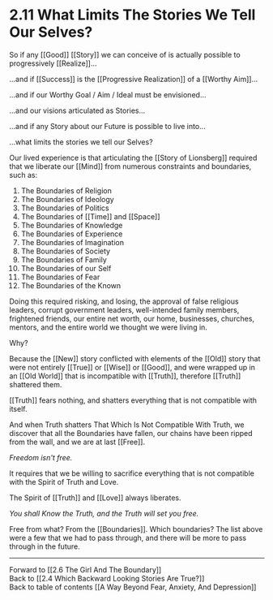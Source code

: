 # 2.11 What Limits The Stories We Tell Our Selves?

So if any [[Good]] [[Story]] we can conceive of is actually possible to progressively [[Realize]]...

...and if [[Success]] is the [[Progressive Realization]] of a [[Worthy Aim]]...

...and if our Worthy Goal / Aim / Ideal must be envisioned... 

...and our visions articulated as Stories... 

...and if any Story about our Future is possible to live into... 

...what limits the stories we tell our Selves? 

Our lived experience is that articulating the  [[Story of Lionsberg]] required that we liberate our [[Mind]] from numerous constraints and boundaries, such as: 

1. The Boundaries of Religion  
2. The Boundaries of Ideology  
3. The Boundaries of Politics  
4. The Boundaries of [[Time]] and [[Space]]  
5. The Boundaries of Knowledge  
6. The Boundaries of Experience  
7. The Boundaries of Imagination  
8. The Boundaries of Society  
9. The Boundaries of Family  
10. The Boundaries of our Self  
11. The Boundaries of Fear  
12. The Boundaries of the Known  

Doing this required risking, and losing, the approval of false religious leaders, corrupt government leaders, well-intended family members, frightened friends, our entire net worth, our home, businesses, churches, mentors, and the entire world we thought we were living in. 

Why? 

Because the [[New]] story conflicted with elements of the [[Old]] story that were not entirely [[True]] or [[Wise]] or [[Good]], and were wrapped up in an [[Old World]] that is incompatible with [[Truth]], therefore [[Truth]] shattered them. 

[[Truth]] fears nothing, and shatters everything that is not compatible with itself. 

And when Truth shatters That Which Is Not Compatible With Truth, we discover that all the Boundaries have fallen, our chains have been ripped from the wall, and we are at last [[Free]]. 

_Freedom isn't free._

It requires that we be willing to sacrifice everything that is not compatible with the Spirit of Truth and Love. 

The Spirit of [[Truth]] and [[Love]] always liberates. 

_You shall Know the Truth, and the Truth will set you free._  

Free from what? From the [[Boundaries]]. Which boundaries? The list above were a few that we had to pass through, and there will be more to pass through in the future. 

___

Forward to [[2.6 The Girl And The Boundary]]           
Back to [[2.4 Which Backward Looking Stories Are True?]]        
Back to table of contents [[A Way Beyond Fear, Anxiety, And Depression]]    

